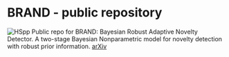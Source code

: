 # BRAND - public repository
![HSpp](HS.png=100x)
Public repo for BRAND: Bayesian  Robust  Adaptive  Novelty Detector. A two-stage Bayesian Nonparametric model for novelty detection with robust prior information. [arXiv](https://arxiv.org/abs/2006.09012)
